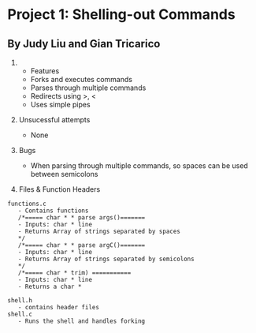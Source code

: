 # Project 1: Shelling-out Commands
## By Judy Liu and Gian Tricarico

1. - Features
   - Forks and executes commands
   - Parses through multiple commands 
   - Redirects using >, <
   - Uses simple pipes
  
2. Unsucessful attempts
   - None   
3. Bugs
   - When parsing through multiple commands, so spaces can be used between semicolons
4. Files & Function Headers

```
functions.c 
   - Contains functions
   /*===== char * * parse args()=======
   - Inputs: char * line
   - Returns Array of strings separated by spaces
   */
   /*===== char * * parse argC()=======
   - Inputs: char * line
   - Returns Array of strings separated by semicolons
   */
   /*===== char * trim) ===========
   - Inputs: char * line
   - Returns a char *
   
shell.h
   - contains header files
shell.c
   - Runs the shell and handles forking
```
